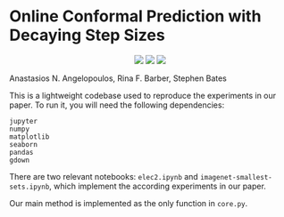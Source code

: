 # Online Conformal Prediction with Decaying Step Sizes
<p align="center">
    <a style="text-decoration:none !important;" href="https://arxiv.org/abs/" alt="arXiv"><img src="https://img.shields.io/badge/paper-arXiv-red" /></a>
    <a style="text-decoration:none !important;" href="https://opensource.org/licenses/MIT" alt="License"><img src="https://img.shields.io/badge/license-MIT-blue.svg" /></a>
    <a style="text-decoration:none !important;" href="http://hits.dwyl.com/aangelopoulos/online-conformal-decaying" alt="arXiv"><img src="https://hits.dwyl.com/aangelopoulos/online-conformal-decaying.svg?style=flat-square" /></a>
</p>
Anastasios N. Angelopoulos, Rina F. Barber, Stephen Bates

This is a lightweight codebase used to reproduce the experiments in our paper.
To run it, you will need the following dependencies:
```
jupyter
numpy
matplotlib
seaborn
pandas
gdown
```

There are two relevant notebooks: `elec2.ipynb` and `imagenet-smallest-sets.ipynb`, which implement the according experiments in our paper.

Our main method is implemented as the only function in `core.py`.
